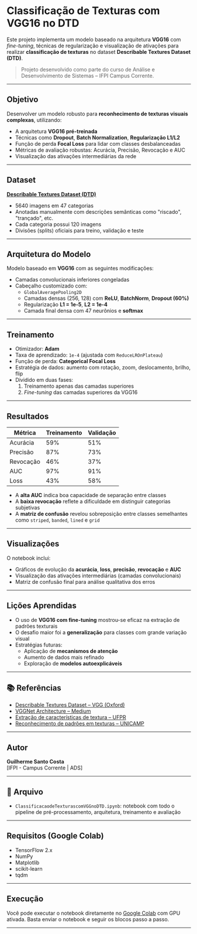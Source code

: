 #  Classificação de Texturas com VGG16 no DTD

Este projeto implementa um modelo baseado na arquitetura **VGG16** com _fine-tuning_, técnicas de regularização e visualização de ativações para realizar **classificação de texturas** no dataset **Describable Textures Dataset (DTD)**.

>  Projeto desenvolvido como parte do curso de Análise e Desenvolvimento de Sistemas – IFPI Campus Corrente.

---

##  Objetivo

Desenvolver um modelo robusto para **reconhecimento de texturas visuais complexas**, utilizando:

- A arquitetura **VGG16 pré-treinada**
- Técnicas como **Dropout**, **Batch Normalization**, **Regularização L1/L2**
- Função de perda **Focal Loss** para lidar com classes desbalanceadas
- Métricas de avaliação robustas: Acurácia, Precisão, Revocação e AUC
- Visualização das ativações intermediárias da rede

---

##  Dataset

**[Describable Textures Dataset (DTD)](https://www.robots.ox.ac.uk/~vgg/data/dtd/)**

- 5640 imagens em 47 categorias
- Anotadas manualmente com descrições semânticas como "riscado", "trançado", etc.
- Cada categoria possui 120 imagens
- Divisões (splits) oficiais para treino, validação e teste

---

##  Arquitetura do Modelo

Modelo baseado em **VGG16** com as seguintes modificações:

- Camadas convolucionais inferiores congeladas
- Cabeçalho customizado com:
  - `GlobalAveragePooling2D`
  - Camadas densas (256, 128) com **ReLU**, **BatchNorm**, **Dropout (60%)**
  - Regularização **L1 = 1e-5**, **L2 = 1e-4**
  - Camada final densa com 47 neurônios e **softmax**

---

##  Treinamento

- Otimizador: **Adam**
- Taxa de aprendizado: `1e-4` (ajustada com `ReduceLROnPlateau`)
- Função de perda: **Categorical Focal Loss**
- Estratégia de dados: aumento com rotação, zoom, deslocamento, brilho, flip
- Dividido em duas fases:
  1. Treinamento apenas das camadas superiores
  2. _Fine-tuning_ das camadas superiores da VGG16

---

##  Resultados

| Métrica     | Treinamento | Validação |
|-------------|-------------|-----------|
| Acurácia    | 59%         | 51%       |
| Precisão    | 87%         | 73%       |
| Revocação   | 46%         | 37%       |
| AUC         | 97%         | 91%       |
| Loss        | 43%         | 58%       |

- A **alta AUC** indica boa capacidade de separação entre classes
- A **baixa revocação** reflete a dificuldade em distinguir categorias subjetivas
- A **matriz de confusão** revelou sobreposição entre classes semelhantes como `striped`, `banded`, `lined` e `grid`

---

##  Visualizações

O notebook inclui:

- Gráficos de evolução da **acurácia**, **loss**, **precisão**, **revocação** e **AUC**
- Visualização das ativações intermediárias (camadas convolucionais)
- Matriz de confusão final para análise qualitativa dos erros

---

##  Lições Aprendidas

- O uso de **VGG16 com fine-tuning** mostrou-se eficaz na extração de padrões texturais
- O desafio maior foi a **generalização** para classes com grande variação visual
- Estratégias futuras:
  - Aplicação de **mecanismos de atenção**
  - Aumento de dados mais refinado
  - Exploração de **modelos autoexplicáveis**

---

## 📚 Referências

- [Describable Textures Dataset – VGG (Oxford)](https://www.robots.ox.ac.uk/~vgg/data/dtd/)
- [VGGNet Architecture – Medium](https://medium.com/@siddheshb008/vgg-net-architecture-explained-71179310050f)
- [Extração de características de textura – UFPR](https://www.inf.ufpr.br/lesoliveira/padroes/haralick.pdf)
- [Reconhecimento de padrões em texturas – UNICAMP](https://ic.unicamp.br/~rocha/msc/ipdi/texture_classification.pdf)

---

##  Autor

**Guilherme Santo Costa**  
[IFPI - Campus Corrente | ADS]

---

## 📎 Arquivo

- `ClassificacaodeTexturascomVGGnoDTD.ipynb`: notebook com todo o pipeline de pré-processamento, arquitetura, treinamento e avaliação

---

##  Requisitos (Google Colab)

- TensorFlow 2.x
- NumPy
- Matplotlib
- scikit-learn
- tqdm

---

##  Execução

Você pode executar o notebook diretamente no [Google Colab](https://colab.research.google.com/) com GPU ativada. Basta enviar o notebook e seguir os blocos passo a passo.

---

